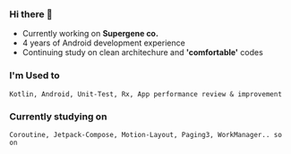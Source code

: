 ### Hi there 👋

- Currently working on <b>Supergene co.</b>
- 4 years of Android development experience
- Continuing study on clean architechure and <b>'comfortable'</b> codes

### I'm Used to 
	Kotlin, Android, Unit-Test, Rx, App performance review & improvement

### Currently studying on
	Coroutine, Jetpack-Compose, Motion-Layout, Paging3, WorkManager.. so on

<!--
**victory316/victory316** is a ✨ _special_ ✨ repository because its `README.md` (this file) appears on your GitHub profile.

Here are some ideas to get you started:

- 🔭 I’m currently working on ...
- 🌱 I’m currently learning ...
- 👯 I’m looking to collaborate on ...
- 🤔 I’m looking for help with ...
- 💬 Ask me about ...
- 📫 How to reach me: ...
- 😄 Pronouns: ...
- ⚡ Fun fact: ...
-->

